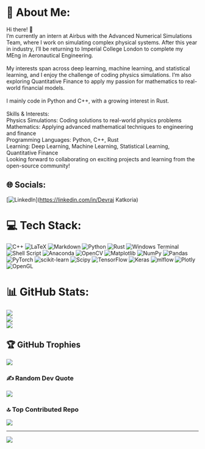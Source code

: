 # 💫 About Me:
Hi there! 👋<br>I’m currently an intern at Airbus with the Advanced Numerical Simulations Team, where I work on simulating complex physical systems. After this year in industry, I’ll be returning to Imperial College London to complete my MEng in Aeronautical Engineering.<br><br>My interests span across deep learning, machine learning, and statistical learning, and I enjoy the challenge of coding physics simulations. I’m also exploring Quantitative Finance to apply my passion for mathematics to real-world financial models.<br><br>I mainly code in Python and C++, with a growing interest in Rust.<br><br>Skills & Interests:<br>Physics Simulations: Coding solutions to real-world physics problems<br>Mathematics: Applying advanced mathematical techniques to engineering and finance<br>Programming Languages: Python, C++, Rust<br>Learning: Deep Learning, Machine Learning, Statistical Learning, Quantitative Finance<br>Looking forward to collaborating on exciting projects and learning from the open-source community!


## 🌐 Socials:
[![LinkedIn](https://img.shields.io/badge/LinkedIn-%230077B5.svg?logo=linkedin&logoColor=white)](https://linkedin.com/in/Devraj Katkoria) 

# 💻 Tech Stack:
![C++](https://img.shields.io/badge/c++-%2300599C.svg?style=flat&logo=c%2B%2B&logoColor=white) ![LaTeX](https://img.shields.io/badge/latex-%23008080.svg?style=flat&logo=latex&logoColor=white) ![Markdown](https://img.shields.io/badge/markdown-%23000000.svg?style=flat&logo=markdown&logoColor=white) ![Python](https://img.shields.io/badge/python-3670A0?style=flat&logo=python&logoColor=ffdd54) ![Rust](https://img.shields.io/badge/rust-%23000000.svg?style=flat&logo=rust&logoColor=white) ![Windows Terminal](https://img.shields.io/badge/Windows%20Terminal-%234D4D4D.svg?style=flat&logo=windows-terminal&logoColor=white) ![Shell Script](https://img.shields.io/badge/shell_script-%23121011.svg?style=flat&logo=gnu-bash&logoColor=white) ![Anaconda](https://img.shields.io/badge/Anaconda-%2344A833.svg?style=flat&logo=anaconda&logoColor=white) ![OpenCV](https://img.shields.io/badge/opencv-%23white.svg?style=flat&logo=opencv&logoColor=white) ![Matplotlib](https://img.shields.io/badge/Matplotlib-%23ffffff.svg?style=flat&logo=Matplotlib&logoColor=black) ![NumPy](https://img.shields.io/badge/numpy-%23013243.svg?style=flat&logo=numpy&logoColor=white) ![Pandas](https://img.shields.io/badge/pandas-%23150458.svg?style=flat&logo=pandas&logoColor=white) ![PyTorch](https://img.shields.io/badge/PyTorch-%23EE4C2C.svg?style=flat&logo=PyTorch&logoColor=white) ![scikit-learn](https://img.shields.io/badge/scikit--learn-%23F7931E.svg?style=flat&logo=scikit-learn&logoColor=white) ![Scipy](https://img.shields.io/badge/SciPy-%230C55A5.svg?style=flat&logo=scipy&logoColor=%white) ![TensorFlow](https://img.shields.io/badge/TensorFlow-%23FF6F00.svg?style=flat&logo=TensorFlow&logoColor=white) ![Keras](https://img.shields.io/badge/Keras-%23D00000.svg?style=flat&logo=Keras&logoColor=white) ![mlflow](https://img.shields.io/badge/mlflow-%23d9ead3.svg?style=flat&logo=numpy&logoColor=blue) ![Plotly](https://img.shields.io/badge/Plotly-%233F4F75.svg?style=flat&logo=plotly&logoColor=white) ![OpenGL](https://img.shields.io/badge/OpenGL-%23FFFFFF.svg?style=flat&logo=opengl)
# 📊 GitHub Stats:
![](https://github-readme-stats.vercel.app/api?username=DevrajK721&theme=dark&hide_border=false&include_all_commits=true&count_private=true)<br/>
![](https://github-readme-streak-stats.herokuapp.com/?user=DevrajK721&theme=dark&hide_border=false)<br/>
![](https://github-readme-stats.vercel.app/api/top-langs/?username=DevrajK721&theme=dark&hide_border=false&include_all_commits=true&count_private=true&layout=compact)

## 🏆 GitHub Trophies
![](https://github-profile-trophy.vercel.app/?username=DevrajK721&theme=radical&no-frame=false&no-bg=false&margin-w=4)

### ✍️ Random Dev Quote
![](https://quotes-github-readme.vercel.app/api?type=vetical&theme=radical)

### 🔝 Top Contributed Repo
![](https://github-contributor-stats.vercel.app/api?username=DevrajK721&limit=5&theme=radical&combine_all_yearly_contributions=true)

---
[![](https://visitcount.itsvg.in/api?id=DevrajK721&icon=2&color=1)](https://visitcount.itsvg.in)

